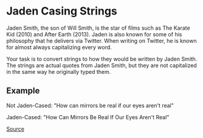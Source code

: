 # Jaden Casing Strings

Jaden Smith, the son of Will Smith, is the star of films such as
The Karate Kid (2010) and After Earth (2013). Jaden is also known
for some of his philosophy that he delivers via Twitter. When writing
on Twitter, he is known for almost always capitalizing every word.

Your task is to convert strings to how they would be written by Jaden
Smith. The strings are actual quotes from Jaden Smith, but they are not
capitalized in the same way he originally typed them.

## Example

Not Jaden-Cased: "How can mirrors be real if our eyes aren't real"

Jaden-Cased: "How Can Mirrors Be Real If Our Eyes Aren't Real"

[Source](https://www.codewars.com/kata/5390bac347d09b7da40006f6)
